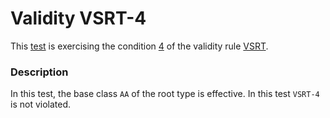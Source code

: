 # Validity VSRT-4

This [test](.) is exercising the condition [4](../Readme.md) of the validity rule [VSRT](../../vsrt/Readme.md).

### Description

In this test, the base class `AA` of the root type is effective. In this test `VSRT-4` is not violated.
